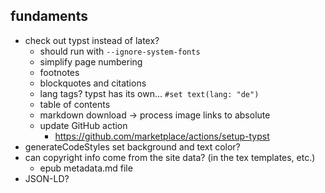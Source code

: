 ## fundaments
* check out typst instead of latex? 
  * should run with `--ignore-system-fonts`
  * simplify page numbering
  * footnotes
  * blockquotes and citations
  * lang tags? typst has its own... `#set text(lang: "de")`
  * table of contents
  * markdown download -> process image links to absolute
  * update GitHub action
    * https://github.com/marketplace/actions/setup-typst
* generateCodeStyles set background and text color? 
* can copyright info come from the site data? (in the tex templates, etc.)
  * epub metadata.md file
* JSON-LD?
